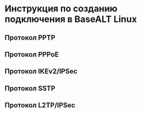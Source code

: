 # Инструкция по созданию подключения в BaseALT Linux

## Протокол PPTP

## Протокол PPPoE

## Протокол IKEv2/IPSec

## Протокол SSTP

## Протокол L2TP/IPSec